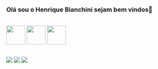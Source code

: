 ### Olá sou o Henrique Bianchini sejam bem vindos👋

<div style="display: inline_block"><br>
  <img height="50px" src="https://cdn.jsdelivr.net/gh/devicons/devicon/icons/css3/css3-original.svg" />
  <img height="50px" src="https://cdn.jsdelivr.net/gh/devicons/devicon/icons/html5/html5-original.svg" />
  <img height="50px" src="https://cdn.jsdelivr.net/gh/devicons/devicon/icons/javascript/javascript-original.svg" />
</div>

##

<div>
  <a href="https://linktr.ee/portfoliohenriquebianchini" target="_blank"><img src="https://img.shields.io/badge/linktree-39E09B?style=for-the-badge&logo=linktree&logoColor=white" target="_blank"></a> 
  <a href="" target="_blank"><img src="https://img.shields.io/badge/Gmail-D14836?style=for-the-badge&logo=gmail&logoColor=white" target="_blank"></a> 
  <a href="" target="_blank"><img src="https://img.shields.io/badge/Instagram-E4405F?style=for-the-badge&logo=instagram&logoColor=white" target="_blank"></a> 
 </div>
